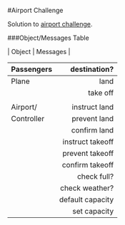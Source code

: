 #Airport Challenge

Solution to [airport challenge](https://github.com/makersacademy/airport_challenge).


###Object/Messages Table

| Object        | Messages         |

| Passengers    | destination?     |
| ------------- | ---------------: |
| Plane         | land             |
|               | take off         |
|               |                  |
| Airport/      | instruct land    |
| Controller    | prevent land     |
|               | confirm land     |
|               | instruct takeoff |
|               | prevent takeoff  |
|               | confirm takeoff  |
|               | check full?      |
|               | check weather?   |
|               | default capacity |
|               | set capacity     |
